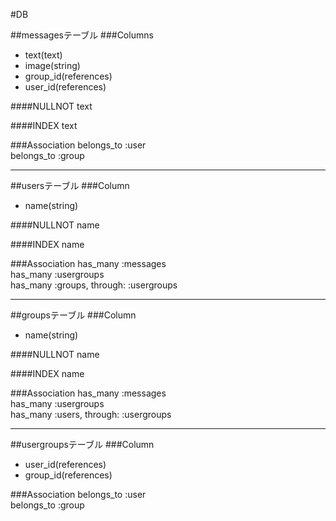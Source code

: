 #DB

##messagesテーブル
###Columns
- text(text)
- image(string)
- group_id(references)
- user_id(references)

####NULLNOT
text

####INDEX
text

###Association
belongs_to :user   
belongs_to :group   

---
##usersテーブル
###Column
- name(string)

####NULLNOT
name

####INDEX
name

###Association
has_many :messages   
has_many :usergroups   
has_many :groups, through: :usergroups   

---
##groupsテーブル
###Column
- name(string)

####NULLNOT
name

####INDEX
name

###Association
has_many :messages   
has_many :usergroups   
has_many :users, through: :usergroups   

---
##usergroupsテーブル
###Column
- user_id(references)
- group_id(references)

###Association
belongs_to :user   
belongs_to :group   
